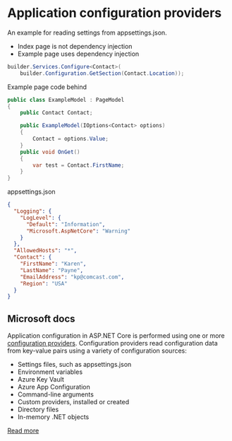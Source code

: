 ﻿# Application configuration providers

An example for reading settings from appsettings.json.

- Index page is not dependency injection
- Example page uses dependency injection

```csharp
builder.Services.Configure<Contact>(
    builder.Configuration.GetSection(Contact.Location));
```

Example page code behind

```csharp
public class ExampleModel : PageModel
{
    public Contact Contact;

    public ExampleModel(IOptions<Contact> options)
    {
        Contact = options.Value;
    }
    public void OnGet()
    {
        var test = Contact.FirstName;
    }
}
```

appsettings.json

```json
{
  "Logging": {
    "LogLevel": {
      "Default": "Information",
      "Microsoft.AspNetCore": "Warning"
    }
  },
  "AllowedHosts": "*",
  "Contact": {
    "FirstName": "Karen",
    "LastName": "Payne",
    "EmailAddress": "kp@comcast.com",
    "Region": "USA"
  }
}
```




## Microsoft docs

Application configuration in ASP.NET Core is performed using one or more [configuration providers](https://learn.microsoft.com/en-us/aspnet/core/fundamentals/configuration/?source=recommendations&view=aspnetcore-7.0#cp). Configuration providers read configuration data from key-value pairs using a variety of configuration sources:

- Settings files, such as appsettings.json
- Environment variables
- Azure Key Vault
- Azure App Configuration
- Command-line arguments
- Custom providers, installed or created
- Directory files
- In-memory .NET objects

[Read more](https://learn.microsoft.com/en-us/aspnet/core/fundamentals/configuration/?source=recommendations&view=aspnetcore-7.0)